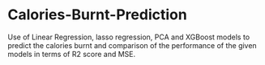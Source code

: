# Calories-Burnt-Prediction
Use of Linear Regression, lasso regression, PCA and XGBoost models to predict the calories burnt and comparison of the performance of the given models in terms of R2 score and MSE.
